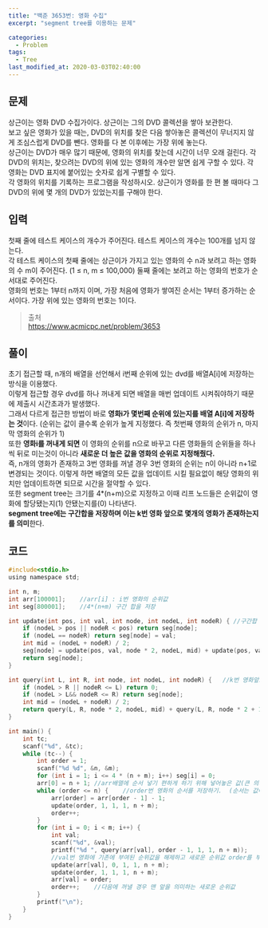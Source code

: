 ```yaml
---
title: "백준 3653번: 영화 수집"
excerpt: "segment tree를 이용하는 문제"

categories:
  - Problem
tags:
  - Tree
last_modified_at: 2020-03-03T02:40:00
---
```

문제  
-------  
상근이는 영화 DVD 수집가이다. 상근이는 그의 DVD 콜렉션을 쌓아 보관한다.  
보고 싶은 영화가 있을 때는, DVD의 위치를 찾은 다음 쌓아놓은 콜렉션이 무너지지 않게 조심스럽게 DVD를 뺀다. 영화를 다 본 이후에는 가장 위에 놓는다.  
상근이는 DVD가 매우 많기 때문에, 영화의 위치를 찾는데 시간이 너무 오래 걸린다. 각 DVD의 위치는, 찾으려는 DVD의 위에 있는 영화의 개수만 알면 쉽게 구할 수 있다. 각 영화는 DVD 표지에 붙어있는 숫자로 쉽게 구별할 수 있다.  
각 영화의 위치를 기록하는 프로그램을 작성하시오. 상근이가 영화를 한 편 볼 때마다 그 DVD의 위에 몇 개의 DVD가 있었는지를 구해야 한다.  

입력  
-------  
첫째 줄에 테스트 케이스의 개수가 주어진다. 테스트 케이스의 개수는 100개를 넘지 않는다.  
각 테스트 케이스의 첫째 줄에는 상근이가 가지고 있는 영화의 수 n과 보려고 하는 영화의 수 m이 주어진다. (1 ≤ n, m ≤ 100,000) 둘째 줄에는 보려고 하는 영화의 번호가 순서대로 주어진다.  
영화의 번호는 1부터 n까지 이며, 가장 처음에 영화가 쌓여진 순서는 1부터 증가하는 순서이다. 가장 위에 있는 영화의 번호는 1이다.  

> 출처  
> <https://www.acmicpc.net/problem/3653>  

풀이  
-------  
초기 접근할 때, n개의 배열을 선언해서 i번째 순위에 있는 dvd를 배열A[i]에 저장하는 방식을 이용했다.  
이렇게 접근할 경우 dvd를 하나 꺼내게 되면 배열을 매번 업데이트 시켜줘야하기 때문에 제출시 시간초과가 발생했다.  
그래서 다르게 접근한 방법이 바로 **영화i가 몇번째 순위에 있는지를 배열 A[i]에 저장하는 것**이다. (순위는 값이 클수록 순위가 높게 지정했다. 즉 첫번째 영화의 순위가 n, 마지막 영화의 순위가 1)  
또한 **영화i를 꺼내게 되면** 이 영화의 순위를 n으로 바꾸고 다른 영화들의 순위들을 하나씩 뒤로 미는것이 아니라 **새로운 더 높은 값을 영화의 순위로 지정해줬다.**  
즉, n개의 영화가 존재하고 3번 영화를 꺼낼 경우 3번 영화의 순위는 n이 아니라 n+1로 변경되는 것이다. 이렇게 하면 배열의 모든 값을 업데이트 시킬 필요없이 해당 영화의 위치만 업데이트하면 되므로 시간을 절약할 수 있다.  
또한 segment tree는 크기를 4*(n+m)으로 지정하고 이때 리프 노드들은 순위값이 영화에 할당됐는지(1) 안됐는지를(0) 나타낸다.  
**segment tree에는 구간합을 저장하며 이는 k번 영화 앞으로 몇개의 영화가 존재하는지를 의미**한다.  

코드  
------- 
``` c  
#include<stdio.h>
using namespace std;

int n, m;
int arr[100001];	//arr[i] : i번 영화의 순위값
int seg[800001];	//4*(n+m) 구간 합을 저장

int update(int pos, int val, int node, int nodeL, int nodeR) { //구간합
	if (nodeL > pos || nodeR < pos) return seg[node];
	if (nodeL == nodeR) return seg[node] = val;
	int mid = (nodeL + nodeR) / 2;
	seg[node] = update(pos, val, node * 2, nodeL, mid) + update(pos, val, node * 2 + 1, mid + 1, nodeR);
	return seg[node];
}

int query(int L, int R, int node, int nodeL, int nodeR) {	//k번 영화앞으로 몇개의 영화가 존재하는지를 의미하는 구간의 합을 return
	if (nodeL > R || nodeR <= L) return 0;
	if (nodeL > L&& nodeR <= R) return seg[node];
	int mid = (nodeL + nodeR) / 2;
	return query(L, R, node * 2, nodeL, mid) + query(L, R, node * 2 + 1, mid + 1, nodeR);
}

int main() {
	int tc;
	scanf("%d", &tc);
	while (tc--) {
		int order = 1;
		scanf("%d %d", &n, &m);
		for (int i = 1; i <= 4 * (n + m); i++) seg[i] = 0;
		arr[0] = n + 1;	//arr배열에 순서 넣기 편하게 하기 위해 넣어놓은 값(큰 의미 없음)
		while (order <= n) {	//order번 영화의 순서를 저장하기.  (순서는 값이 클수록 순위가 높음을 의미)
			arr[order] = arr[order - 1] - 1;
			update(order, 1, 1, 1, n + m);
			order++;
		}
		for (int i = 0; i < m; i++) {
			int val;
			scanf("%d", &val);
			printf("%d ", query(arr[val], order - 1, 1, 1, n + m));
			//val번 영화에 기존에 부여된 순위값을 해제하고 새로운 순위값 order를 부여
			update(arr[val], 0, 1, 1, n + m);
			update(order, 1, 1, 1, n + m);
			arr[val] = order;
			order++;	//다음에 꺼낼 경우 맨 앞을 의미하는 새로운 순위값
		}
		printf("\n");
	}
}
```